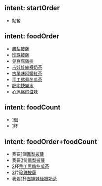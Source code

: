 ## intent: startOrder
- 點餐

## intent: foodOrder
- [鳳梨披薩](food)
- [珍珠披薩](food)
- [臭豆腐雞排](food)
- [吉娃娃絲襪奶茶](food)
- [古早味阿嬤紅茶](food)
- [手工熬煮冬瓜茶](food)
- [肥宅快樂水](food)
- [心痛痛的滋味](food)


## intent: foodCount
- [1](count)個
- [1](count)杯

## intent: foodOrder+foodCount
- 我要[1](count)個[鳳梨披薩](food)
- 我要[3](count)份[鳳梨披薩](food)
- [2](count)杯[手工黑糖冬瓜茶](food)
- [3](count)片[珍珠披薩](food)
- 我要[1](count)杯[吉娃娃絲襪奶茶](food)
